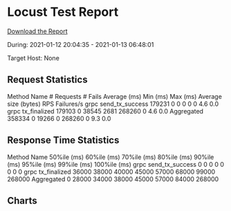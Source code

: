 # Locust Test Report

[Download the Report](?download=1)

During: 2021-01-12 20:04:35 - 2021-01-13 06:48:01

Target Host: None

## Request Statistics

Method Name # Requests # Fails Average (ms) Min (ms) Max (ms) Average size (bytes) RPS Failures/s grpc send\_tx\_success 179231 0 0 0 0 0 4.6 0.0 grpc tx\_finalized 179103 0 38545 2681 268260 0 4.6 0.0 Aggregated 358334 0 19266 0 268260 0 9.3 0.0

## Response Time Statistics

Method Name 50%ile (ms) 60%ile (ms) 70%ile (ms) 80%ile (ms) 90%ile (ms) 95%ile (ms) 99%ile (ms) 100%ile (ms) grpc send\_tx\_success 0 0 0 0 0 0 0 0 grpc tx\_finalized 36000 38000 40000 45000 57000 68000 99000 268000 Aggregated 0 28000 34000 38000 45000 57000 84000 268000

## Charts
